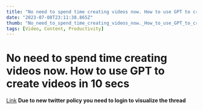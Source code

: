```yaml
---
title: "No need to spend time creating videos now. How to use GPT to create videos in 10 secs"
date: "2023-07-08T23:11:38.865Z"
thumb: "No_need_to_spend_time_creating_videos_now._How_to_use_GPT_to_create_videos_in_10_secs.png"
tags: [Video, Content, Productivity]
---
```


# No need to spend time creating videos now. How to use GPT to create videos in 10 secs

[Link](https://twitter.com/sharyph_/status/1674039334679314432)
**Due to new twitter policy you need to login to visualize the thread**
